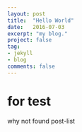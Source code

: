 ```yaml
---
layout: post
title:  "Hello World"
date:   2016-07-03
excerpt: "my blog."
project: false
tag:
- jekyll
- blog
comments: false
---
```

# for test
why not found post-list
